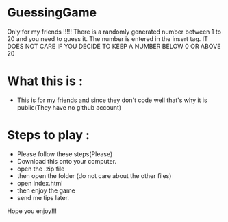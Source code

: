 # GuessingGame
Only for my friends !!!!!
There is a randomly generated number between 1 to 20 and you need to guess it. The number is entered in the insert tag. 
IT DOES NOT CARE IF YOU DECIDE TO KEEP A NUMBER BELOW 0 OR ABOVE 20

# What this is :
- This is for my friends and since they don't code well that's why it is public(They have no github account)

# Steps to play :
- Please follow these steps(Please)
- Download this onto your computer.
- open the .zip file
- then open the folder (do not care about the other files)
- open index.html
- then enjoy the game
- send me tips later.

Hope you enjoy!!!
